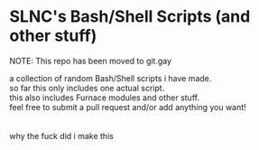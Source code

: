 # SLNC's Bash/Shell Scripts (and other stuff)  
NOTE: This repo has been moved to git.gay  
  
a collection of random Bash/Shell scripts i have made.  
so far this only includes one actual script.  
this also includes Furnace modules and other stuff.  
feel free to submit a pull request and/or add anything you want!  
<br />  
why the fuck did i make this  
